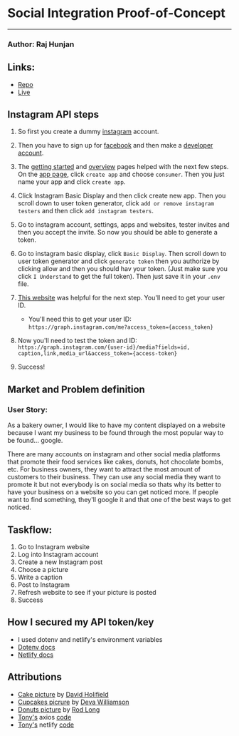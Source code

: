 # Social Integration Proof-of-Concept
---
### Author: Raj Hunjan

## Links:
- [Repo](https://github.com/Raj-Hunjan/cpnt270-a3)
- [Live](https://xenodochial-lovelace-9a971b.netlify.app/)

## Instagram API steps
1. So first you create a dummy [instagram](https://www.instagram.com/) account.

2. Then you have to sign up for [facebook](https://www.facebook.com/) and then make a [developer account](https://developers.facebook.com/apps/).

3. The [getting started](https://developers.facebook.com/docs/instagram-basic-display-api/getting-started) and [overview](https://developers.facebook.com/docs/instagram-basic-display-api/overview) pages helped with the next few steps. On the [app page](https://developers.facebook.com/apps/), click `create app` and choose `consumer`. Then you just name your app and click `create app`.

4. Click Instagram Basic Display and then click create new app. Then you scroll down to user token generator, click `add or remove instagram testers` and then click `add instagram testers`. 

5. Go to instagram account, settings, apps and websites, tester invites and then you accept the invite. So now you should be able to generate a token.

6. Go to instagram basic display, click `Basic Display`. Then scroll down to user token generator and click `generate token` then you authorize by clicking allow and then you should hav your token. (Just make sure you click `I Understand` to get the full token). Then just save it in your `.env` file.

7. [This website](https://harrisonkolor.medium.com/using-the-instagram-api-serverless-netlify-to-display-your-own-photos-in-2021-7923014522d0) was helpful for the next step. You'll need to get your user ID.

    - You'll need this to get your user ID: `https://graph.instagram.com/me?access_token={access_token}`
8. Now you'll need to test the token and ID: `https://graph.instagram.com/{user-id}/media?fields=id, caption,link,media_url&access_token={access-token}`

9. Success!

## Market and Problem definition

### User Story:

As a bakery owner, I would like to have my content displayed on a website because I want my business to be found through the most popular way to be found... google.

There are many accounts on instagram and other social media platforms that promote their food services like cakes, donuts, hot chocolate bombs, etc. For business owners, they want to attract the most amount of customers to their business. They can use any social media they want to promote it but not everybody is on social media so thats why its better to have your business on a website so you can get noticed more. If people want to find something, they'll google it and that one of the best ways to get noticed. 

## Taskflow: 
1. Go to Instagram website
2. Log into Instagram account
3. Create a new Instagram post
4. Choose a picture
5. Write a caption
6. Post to Instagram
7. Refresh website to see if your picture is posted
8. Success

## How I secured my API token/key
- I used dotenv and netlify's environment variables
- [Dotenv docs](https://www.npmjs.com/package/dotenv)
- [Netlify docs](https://docs.netlify.com/configure-builds/environment-variables/)

## Attributions
- [Cake picture](https://unsplash.com/photos/kPxsqUGneXQ) by [David Holifield](https://unsplash.com/@davidholifield)
- [Cupcakes picrure](https://unsplash.com/photos/S2jw81lfrG0) by [Deva Williamson](https://unsplash.com/@biglaughkitchen)
- [Donuts picture](https://unsplash.com/photos/6SMF42-JTAc) by [Rod Long](https://unsplash.com/@rodlong)
- [Tony's](https://github.com/acidtone) axios [code](https://github.com/sait-wbdv/hello-instagram-netlify/blob/main/functions/lunch.js)
- [Tony's](https://github.com/acidtone) netlify [code](https://github.com/acidtone/hello-netlify-functions)
